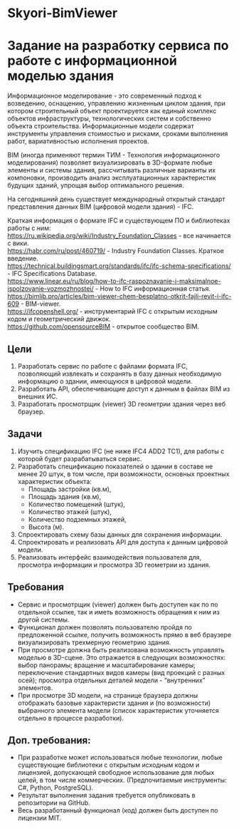 # Skyori-BimViewer

# Задание на разработку сервиса по работе с информационной моделью здания

Информационное моделирование - это современный подход к возведению, оснащению, управлению жизненным циклом здания, при котором строительный объект проектируется как единый комплекс объектов инфраструктуры, технологических систем и собственно объекта строительства. Информационные модели содержат инструменты управления стоимостью и рисками, сроками выполнения работ, вариативностью исполнения проектов. 

BIM (иногда применяют термин ТИМ - Технология информационного моделирования) позволяет визуализировать в 3D-формате любые элементы и системы здания, рассчитывать различные варианты их компоновки, производить анализ эксплуатационных характеристик будущих зданий, упрощая выбор оптимального решения.

На сегодняшний день существует международный открытый стандарт представления данных BIM (цифровой модели здания) - IFC.

Краткая информация о формате IFC и существующем ПО и библиотеках работы с ним:
<br>https://ru.wikipedia.org/wiki/Industry_Foundation_Classes - все начинается с вики.
<br>https://habr.com/ru/post/460719/ - Industry Foundation Classes. Краткое введение.
<br>https://technical.buildingsmart.org/standards/ifc/ifc-schema-specifications/ - IFC Specifications Database.
<br>https://www.linear.eu/ru/blog/how-to-ifc-raspoznavanie-i-maksimalnoe-ispolzovanie-vozmozhnostei/ - How to IFC информационная статья.
<br>https://bimlib.pro/articles/bim-viewer-chem-besplatno-otkrit-fajli-revit-i-ifc-609 - BIM-viewer.
<br>https://ifcopenshell.org/ - инструментарий IFC с открытым исходным кодом и геометрический движок.
<br>https://github.com/opensourceBIM - открытое сообщество BIM.

## Цели

1. Разработать сервис по работе с файлами формата IFC, позволяющий извлекать и сохранять в  базу данных необходимую информацию о здании, имеющуюся в цифровой модели. 
2. Разработать API, обеспечивающие доступ к данным в файлах BIM из внешних ИС.
3. Разработать просмотрщик (viewer) 3D геометрии здания через веб браузер.

## Задачи

1. Изучить спецификацию IFC (не ниже IFC4 ADD2 TC1), для работы с которой будет разрабатываться сервис.
2. Разработать спецификацию показателей о здании в составе не менее 20 штук, в том числе, при возможности, основных проектных характеристик объекта:
   - Площадь застройки (кв.м), 
   - Площадь здания (кв.м), 
   - Количество помещений (штук), 
   - Количество этажей (штук), 
   - Количество подземных этажей, 
   - Высота (м).
3. Спроектировать схему базы данных для сохранения информации.
4. Спроектировать и реализовать API для доступа к данным цифровой модели.
5. Реализовать интерфейс взаимодействия пользователя для, просмотра информации и просмотра 3D геометрии из  здания.

## Требования

- Сервис и просмотрщик (viewer) должен быть доступен как по по отдельной ссылке, так и иметь возможность обращения к ним из другой системы.
- Функционал должен позволять пользователю пройдя по предложенной ссылке,  получить возможность прямо в веб браузере визуализировать трехмерную геометрию здания. 
- При просмотре должна быть реализована возможность управлять моделью в 3D-сцене. Это отражается в следующих возможностях: выбор панорамы; вращение и масштабирование камеры; переключение стандартных видов камеры (вид проекций с разных осей); просмотра отдельных деталей модели - “внутренних” элементов.
- При просмотре 3D модели, на странице браузера должны отображать базовые характеристи здания и (по возможности) выбранного элемента модели (список характеристик уточняется отдельно в процессе разработки).

## Доп. требования:

- При разработке может использоваться любые технологии, любые существующие библиотеки с открытым исходным кодом и лицензией, допускающей свободное использование для любых целей, в том числе коммерческих. (Предпочитаемые инструменты: C#, Python, PostgreSQL).
- Результат выполнения задания требуется опубликовать в репозитории на GitHub. 
- Весь разработанный функционал (код) должен быть доступен по лицензии MIT. 

